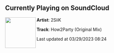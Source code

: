 ## Currently Playing on SoundCloud

[<img align="left" width="100" src="https://i1.sndcdn.com/artworks-nR1VzFaq5hklZrUf-t8crIg-t500x500.jpg">](https://soundcloud.com/2siik/how2party-originalmix)

**Artist**: 2SiiK 

**Track**: How2Party (Original Mix)

Last updated at 03/29/2023 08:24
